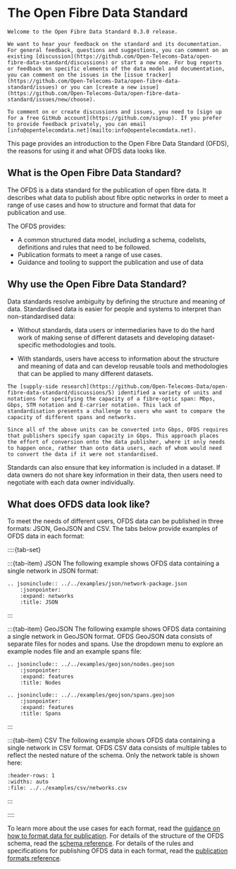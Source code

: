 # The Open Fibre Data Standard

```{admonition} 0.3.0 release
Welcome to the Open Fibre Data Standard 0.3.0 release.

We want to hear your feedback on the standard and its documentation. For general feedback, questions and suggestions, you can comment on an existing [discussion](https://github.com/Open-Telecoms-Data/open-fibre-data-standard/discussions) or start a new one. For bug reports or feedback on specific elements of the data model and documentation, you can comment on the issues in the [issue tracker](https://github.com/Open-Telecoms-Data/open-fibre-data-standard/issues) or you can [create a new issue](https://github.com/Open-Telecoms-Data/open-fibre-data-standard/issues/new/choose).

To comment on or create discussions and issues, you need to [sign up for a free GitHub account](https://github.com/signup). If you prefer to provide feedback privately, you can email [info@opentelecomdata.net](mailto:info@opentelecomdata.net).
```

This page provides an introduction to the Open Fibre Data Standard (OFDS), the reasons for using it and what OFDS data looks like.

## What is the Open Fibre Data Standard?

The OFDS is a data standard for the publication of open fibre data. It describes what data to publish about fibre optic networks in order to meet a range of use cases and how to structure and format that data for publication and use.

The OFDS provides:

- A common structured data model, including a schema, codelists, definitions and rules that need to be followed.
- Publication formats to meet a range of use cases.
- Guidance and tooling to support the publication and use of data

## Why use the Open Fibre Data Standard?

Data standards resolve ambiguity by defining the structure and meaning of data. Standardised data is easier for people and systems to interpret than non-standardised data:

- Without standards, data users or intermediaries have to do the hard work of making sense of different datasets and developing dataset-specific methodologies and tools.

- With standards, users have access to information about the structure and meaning of data and can develop reusable tools and methodologies that can be applied to many different datasets.

```{admonition} Standardisation in the fibre context
The [supply-side research](https://github.com/Open-Telecoms-Data/open-fibre-data-standard/discussions/5) identified a variety of units and notations for specifying the capacity of a fibre-optic span: Mbps, Gbps, STM notation and E-carrier notation. This lack of standardisation presents a challenge to users who want to compare the capacity of different spans and networks.

Since all of the above units can be converted into Gbps, OFDS requires that publishers specify span capacity in Gbps. This approach places the effort of conversion onto the data publisher, where it only needs to happen once, rather than onto data users, each of whom would need to convert the data if it were not standardised.
```

Standards can also ensure that key information is included in a dataset. If data owners do not share key information in their data, then users need to negotiate with each data owner individually.

## What does OFDS data look like?

To meet the needs of different users, OFDS data can be published in three formats: JSON, GeoJSON and CSV. The tabs below provide examples of OFDS data in each format:

::::{tab-set}

:::{tab-item} JSON
The following example shows OFDS data containing a single network in JSON format:

```{eval-rst}
.. jsoninclude:: ../../examples/json/network-package.json
    :jsonpointer:
    :expand: networks
    :title: JSON
```

:::

:::{tab-item} GeoJSON
The following example shows OFDS data containing a single network in GeoJSON format. OFDS GeoJSON data consists of separate files for nodes and spans. Use the dropdown menu to explore an example nodes file and an example spans file:

```{eval-rst}
.. jsoninclude:: ../../examples/geojson/nodes.geojson
    :jsonpointer:
    :expand: features
    :title: Nodes

.. jsoninclude:: ../../examples/geojson/spans.geojson
    :jsonpointer:
    :expand: features
    :title: Spans

```

:::

:::{tab-item} CSV
The following example shows OFDS data containing a single network in CSV format. OFDS CSV data consists of multiple tables to reflect the nested nature of the schema. Only the network table is shown here:

```{csv-table-no-translate}
:header-rows: 1
:widths: auto
:file: ../../examples/csv/networks.csv
```

:::

::::

To learn more about the use cases for each format, read the [guidance on how to format data for publication](../guidance/publication.md#how-to-format-data-for-publication). For details of the structure of the OFDS schema, read the [schema reference](../reference/schema.md). For details of the rules and specifications for publishing OFDS data in each format, read the [publication formats reference](../reference/publication_formats/index.md).
